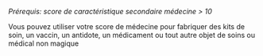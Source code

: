 *Prérequis: score de caractéristique secondaire médecine > 10*

Vous pouvez utiliser votre score de médecine pour fabriquer des kits de soin, un vaccin, un antidote, un médicament ou tout autre objet de soins ou médical non magique